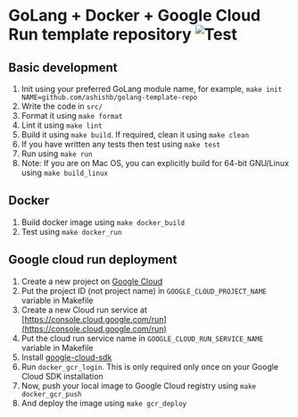 # GoLang + Docker + Google Cloud Run template repository ![Test](https://github.com/ashishb/golang-template-repo/workflows/Test/badge.svg)

## Basic development

1. Init using your preferred GoLang module name, for example, `make init NAME=github.com/ashishb/golang-template-repo`
2. Write the code in `src/`
3. Format it using `make format`
4. Lint it using `make lint`
5. Build it using `make build`. If required, clean it using `make clean`
6. If you have written any tests then test using `make test`
7. Run using `make run`
8. Note: If you are on Mac OS, you can explicitly build for 64-bit GNU/Linux using `make build_linux`

## Docker
1. Build docker image using `make docker_build`
2. Test using `make docker_run`

## Google cloud run deployment
1. Create a new project on [Google Cloud](https://console.cloud.google.com/)
2. Put the project ID (not project name) in `GOOGLE_CLOUD_PROJECT_NAME` variable in Makefile
3. Create a new Cloud run service at [https://console.cloud.google.com/run](https://console.cloud.google.com/run)
4. Put the cloud run service name in `GOOGLE_CLOUD_RUN_SERVICE_NAME` variable in Makefile
5. Install [google-cloud-sdk](https://formulae.brew.sh/cask/google-cloud-sdk)
6. Run `docker_gcr_login`. This is only required only once on your Google Cloud SDK installation
7. Now, push your local image to Google Cloud registry using `make docker_gcr_push`
8. And deploy the image using `make gcr_deploy`
